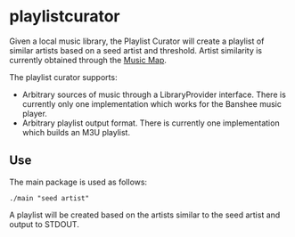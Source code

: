 # playlistcurator

Given a local music library, the Playlist Curator will create a playlist of similar artists based on a seed artist and threshold. Artist similarity is currently obtained through the [Music Map](http://www.music-map.com/).

The playlist curator supports:
- Arbitrary sources of music through a LibraryProvider interface. There is currently only one implementation which works for the Banshee music player.
- Arbitrary playlist output format. There is currently one implementation which builds an M3U playlist.

## Use
The main package is used as follows:

```
./main "seed artist"
```

A playlist will be created based on the artists similar to the seed artist and output to STDOUT.

